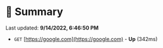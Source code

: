 # 📖 Summary
Last updated: **9/14/2022, 6:46:50 PM**

- `GET` [https://google.com](https://google.com) - **Up** (342ms)
